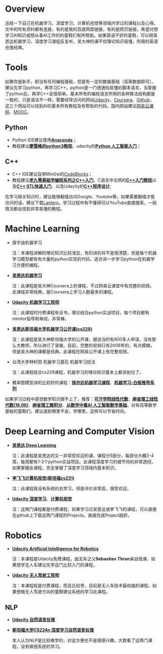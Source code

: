 # Overview

总结一下自己在机器学习、深度学习、计算机视觉等领域内学过的课程以及心得，文中的所有资料都有连接，有的是我的百度网盘链接，有的是网页链接。希望对想学习AI知识或想从事AI工作的的童鞋们有所帮助。如果英语不好的童鞋，可以把吴恩达机器学习、深度学习课程反复听，吴大神的课不仅理论知识易懂，所用的英语也很经典。

# Tools

如果你是新手，即没有任何编程基础，但是有一定的数据基础（高等数据即可）。建议先学习python，再学习C++。python是一门很通俗易懂的脚本语言，当掌握了python后，再学C++会很简单。基本所有的编程语言所用的各种算法结构都是一致的，只是语法不一样。需要经常访问的网站[Udacity](<https://cn.udacity.com/>)，[Coursera](<https://zh.coursera.org/>)、[Github](<https://github.com/>)，这三个网站可以找到AI的基本所有教程及有帮助的代码。国内网站建议[网易云课程](https://study.163.com/)、[MOOC](https://www.icourse163.org/)。

## Python

- Python  IDE建议使用[**Anaconda**](<https://www.anaconda.com/>)；
- 教程建议[**廖雪峰的python3教程**](https://www.liaoxuefeng.com/wiki/1016959663602400)，udacity的[**Python 人工智能入门**](https://cn.udacity.com/course/ai-programming-python-nanodegree--nd089-cn-basic)；

## C++

- C++ IDE建议自带MinGw的[CodeBlocks](http://www.codeblocks.org/)；
- 教程建议[**老九零基础学编程系列之C++入门**](https://study.163.com/course/courseMain.htm?courseId=1003701011)、C语言中文网的[**C++入门教程**](http://c.biancheng.net/cpp/biancheng/cpp/rum)以及[**C++ STL快速入门**](http://c.biancheng.net/stl/)、以及Udacity的[**C++程序设计**](<https://cn.udacity.com/course/c-plus-plus-nanodegree--nd213>);

在学习相关知识时，建议能够翻墙访问Google、Youtube等，如果需要翻墙才能访问的话，建议下载[Lantern](<https://github.com/>)。学习过程中有不懂得可以YouTube直接搜索，一般情况都会找到非常易懂的教程。

# Machine Learning

- 唐宇迪机器学习

  注：本课程讲解的理论知识比较浅显，有的讲的并不是很清楚，但是每个机器学习模型都有有大量的python实现的代码，适合进一步学习python在机器学习方便的编程。

- [**吴恩达机器学习**](https://study.163.com/course/courseMain.htm?courseId=1004570029&_trace_c_p_k2_=be142c35e85f417aaba3ffb84be4a866)

  注：此课程是吴大神Coursera上的课程，不过网易云课堂中有完整的视频。此课程非常经典，是Coursera上学习人数最多的课程。

- [**Udacity 机器学习工程师**](https://cn.udacity.com/course/machine-learning-engineer-advanced-nanodegree--nd009-cn-advanced)

  注：此课程时付费课程有证书，理论结合python实战项目，每个项目都有mentor指导和审阅，非常棒。

- [**吴恩达斯坦福大学机器学习公开课(cs229)**](http://open.163.com/special/opencourse/machinelearning.html)

  注：此课程是吴大神斯坦福大学的公开课，据说当时有800多人申请，没有那么大教师，所以进行了录像。目前，完整的视频只有2008年的，有点模糊，但是吴大神的课都是经典。此课程在网易公开课上有完整视频。

- 台湾大学林轩田 机器学习基石 机器学习技法

  注：此课程结合cs229课程，机器学习的理论知识基本上都讲到位了。

- 概率图模型讲的比较好的课程：[**徐亦达机器学习课程**](https://www.bilibili.com/video/av12802062?from=search&seid=6781336156117949205)、[**机器学习-白板推导系列**](https://github.com/shuhuai007/Machine-Learning-Session)

如果学习过程中感觉数学知识跟不上了，推荐：[**可汗学院线性代数**](http://open.163.com/special/Khan/linearalgebra.html)、[**麻省理工线性代数(18.06)**](https://study.163.com/course/courseMain.htm?courseId=1003649037)、[**麻省理工微积分**](https://study.163.com/course/courseMain.htm?courseId=1003649073)、[**从数学中看AI 人工智能数学基础**](https://study.163.com/series/1001458001.htm)。对有高等数学基础的童鞋们，建议遇到哪里不会，学哪里，这样可以节省时间。

# Deep Learning and Computer Vision

- [**吴恩达 Deep Learning**](https://mooc.study.163.com/smartSpec/detail/1001319001.htm)

  注：此课程是吴恩达的又一非常受欢迎的课，课程分5部分，每部分大概3-4周，每周都有1-2个python实战项目。此课程深度学习的细节将的非常透彻，如果掌握此课程，完全掌握了深度学习领域内基本知识。

- [**李飞飞计算机视觉(斯坦福cs231)**](https://study.163.com/course/courseMain.htm?courseId=1003223001)

  注：此课程我没有系统的去学习，但是评价非常高，很受欢迎。

- [**Udacity 深度学习**](https://cn.udacity.com/course/deep-learning-nanodegree--nd101-cn-advanced)、[**计算机视觉**](https://cn.udacity.com/course/computer-vision-nanodegree--nd891-cn)

  注：这两门课程都是付费课程，如果学习过吴恩达或李飞飞的课程，可以直接在github上下载这两门课程的Projects，直接完成Project就好。

# Robotics

- [**Udacity Artificial Intelligence for Robotics**](https://classroom.udacity.com/courses/cs373)

  注：本课程是Udacity免费课程，由无车之父**Sebastian Thrun**亲自授课，如果想学无人车建议先学这门比较入门的课程。

- [**Udacity 无人驾驶工程师**](https://cn.udacity.com/course/self-driving-car-engineer--nd013)

  注：本课程程是付费课程，而且比较贵，目前是无人车技术最权威的课程，如果想做无人驾驶方向的童鞋建议系统的学习此课程。

## NLP

- [**Udacity 自然语言处理**](https://cn.udacity.com/course/natural-language-processing-nanodegree--nd892-cn)

- [**斯坦福大学CS224n 深度学习自然语言处理**](https://www.bilibili.com/video/av46166627?from=search&seid=14439895928392697436)

  本人认为NLP是比较难学的，对这方便也不是很感兴趣，大致看了这两门课程，没有做很系统的学习。















